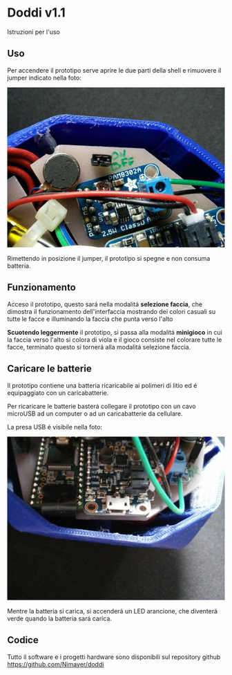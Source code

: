# Doddi v1.1
Istruzioni per l'uso

## Uso
Per accendere il prototipo serve aprire le due parti della shell e rimuovere il jumper indicato nella foto:

![on-off](https://github.com/Nimayer/doddi/blob/master/img/on-off.jpg?raw=true)

Rimettendo in posizione il jumper, il prototipo si spegne e non consuma batteria.

## Funzionamento
Acceso il prototipo, questo sará nella modalitá __selezione faccia__, che dimostra il funzionamento dell'interfaccia mostrando dei colori casuali su tutte le facce e illuminando la faccia che punta verso l'alto

__Scuotendo leggermente__ il prototipo, si passa alla modalitá __minigioco__ in cui la faccia verso l'alto si colora di viola e il gioco consiste nel colorare tutte le facce, terminato questo si tornerá alla modalitá selezione faccia.

## Caricare le batterie
Il prototipo contiene una batteria ricaricabile ai polimeri di litio ed é equipaggiato con un caricabatterie.

Per ricaricare le batterie basterá collegare il prototipo con un cavo microUSB ad un computer o ad un caricabatterie da cellulare.

La presa USB é visibile nella foto:

![usb](https://github.com/Nimayer/doddi/blob/master/img/usb.jpg?raw=true)

Mentre la batteria si carica, si accenderá un LED arancione, che diventerá verde quando la batteria sará carica.

## Codice

Tutto il software e i progetti hardware sono disponibili sul repository github https://github.com/Nimayer/doddi

